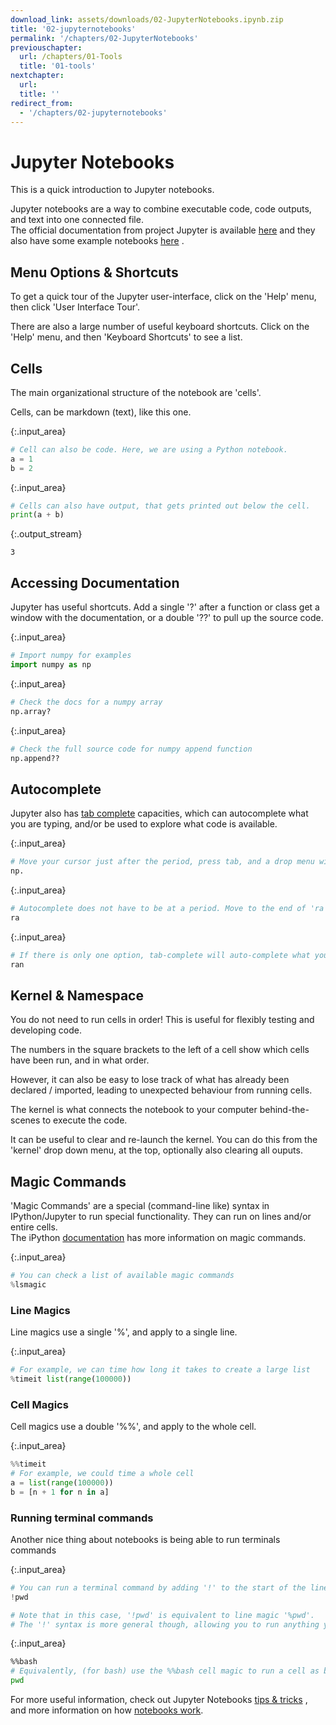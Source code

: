 ```yaml
---
download_link: assets/downloads/02-JupyterNotebooks.ipynb.zip
title: '02-jupyternotebooks'
permalink: '/chapters/02-JupyterNotebooks'
previouschapter:
  url: /chapters/01-Tools
  title: '01-tools'
nextchapter:
  url: 
  title: ''
redirect_from:
  - '/chapters/02-jupyternotebooks'
---
```


# Jupyter Notebooks

This is a quick introduction to Jupyter notebooks.

<div class="alert alert-success">
Jupyter notebooks are a way to combine executable code, code outputs, and text into one connected file.
</div>

<div class="alert alert-info">
The official documentation from project Jupyter is available 
<a href="https://jupyter-notebook.readthedocs.io/en/stable/" class="alert-link">here</a>
and they also have some example notebooks 
<a href="https://github.com/jupyter/notebook/tree/master/docs/source/examples/Notebook" class="alert-link">here</a>
.
</div>

## Menu Options & Shortcuts

To get a quick tour of the Jupyter user-interface, click on the 'Help' menu, then click 'User Interface Tour'.

There are also a large number of useful keyboard shortcuts. Click on the 'Help' menu, and then 'Keyboard Shortcuts' to see a list. 

## Cells

<div class="alert alert-success">
The main organizational structure of the notebook are 'cells'.
</div>

Cells, can be markdown (text), like this one.



{:.input_area}
```python
# Cell can also be code. Here, we are using a Python notebook.
a = 1
b = 2
```




{:.input_area}
```python
# Cells can also have output, that gets printed out below the cell.
print(a + b)
```


{:.output_stream}
```
3

```

## Accessing Documentation

<div class="alert alert-success">
Jupyter has useful shortcuts. Add a single '?' after a function or class get a window with the documentation, or a double '??' to pull up the source code. 
</div>



{:.input_area}
```python
# Import numpy for examples
import numpy as np
```




{:.input_area}
```python
# Check the docs for a numpy array
np.array?
```




{:.input_area}
```python
# Check the full source code for numpy append function
np.append??
```


## Autocomplete

<div class="alert alert-success">
Jupyter also has 
<a href="https://en.wikipedia.org/wiki/Command-line_completion" class="alert-link">tab complete</a>
capacities, which can autocomplete what you are typing, and/or be used to explore what code is available.  
</div>



{:.input_area}
```python
# Move your cursor just after the period, press tab, and a drop menu will appear showing all possible completions
np.
```




{:.input_area}
```python
# Autocomplete does not have to be at a period. Move to the end of 'ra' and hit tab to see completion options. 
ra
```




{:.input_area}
```python
# If there is only one option, tab-complete will auto-complete what you are typing
ran
```


## Kernel & Namespace

You do not need to run cells in order! This is useful for flexibly testing and developing code. 

The numbers in the square brackets to the left of a cell show which cells have been run, and in what order.

However, it can also be easy to lose track of what has already been declared / imported, leading to unexpected behaviour from running cells.

The kernel is what connects the notebook to your computer behind-the-scenes to execute the code. 

It can be useful to clear and re-launch the kernel. You can do this from the 'kernel' drop down menu, at the top, optionally also clearing all ouputs.

## Magic Commands

<div class="alert alert-success">
'Magic Commands' are a special (command-line like) syntax in IPython/Jupyter to run special functionality. They can run on lines and/or entire cells. 
</div>

<div class="alert alert-info">
The iPython <a href="http://ipython.readthedocs.io/en/stable/interactive/magics.html" class="alert-link">documentation</a> has more information on magic commands.
</div>



{:.input_area}
```python
# You can check a list of available magic commands
%lsmagic
```


### Line Magics


Line magics use a single '%', and apply to a single line. 



{:.input_area}
```python
# For example, we can time how long it takes to create a large list
%timeit list(range(100000))
```


### Cell Magics

Cell magics use a double '%%', and apply to the whole cell. 



{:.input_area}
```python
%%timeit
# For example, we could time a whole cell
a = list(range(100000))
b = [n + 1 for n in a]
```


### Running terminal commands

Another nice thing about notebooks is being able to run terminals commands



{:.input_area}
```python
# You can run a terminal command by adding '!' to the start of the line
!pwd

# Note that in this case, '!pwd' is equivalent to line magic '%pwd'. 
# The '!' syntax is more general though, allowing you to run anything you want through command-line 
```




{:.input_area}
```bash
%%bash
# Equivalently, (for bash) use the %%bash cell magic to run a cell as bash (command-line)
pwd
```


<div class="alert alert-info">
For more useful information, check out Jupyter Notebooks 
<a href="https://www.dataquest.io/blog/jupyter-notebook-tips-tricks-shortcuts/" class="alert-link">tips & tricks</a>
, and more information on how 
<a href="http://jupyter.readthedocs.io/en/latest/architecture/how_jupyter_ipython_work.html" class="alert-link">notebooks work</a>.
</div>
